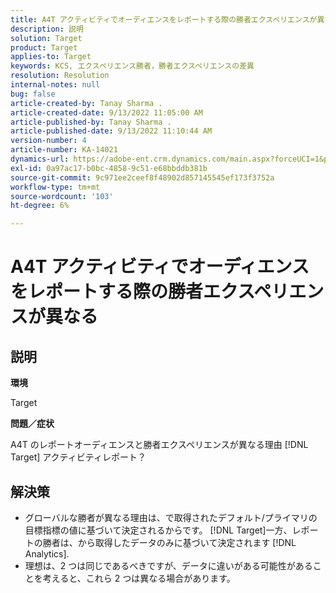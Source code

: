 ```yaml
---
title: A4T アクティビティでオーディエンスをレポートする際の勝者エクスペリエンスが異なる
description: 説明
solution: Target
product: Target
applies-to: Target
keywords: KCS, エクスペリエンス勝者，勝者エクスペリエンスの差異
resolution: Resolution
internal-notes: null
bug: false
article-created-by: Tanay Sharma .
article-created-date: 9/13/2022 11:05:00 AM
article-published-by: Tanay Sharma .
article-published-date: 9/13/2022 11:10:44 AM
version-number: 4
article-number: KA-14021
dynamics-url: https://adobe-ent.crm.dynamics.com/main.aspx?forceUCI=1&pagetype=entityrecord&etn=knowledgearticle&id=9227aee8-5333-ed11-9db1-002248086735
exl-id: 0a97ac17-b0bc-4858-9c51-e68bbddb381b
source-git-commit: 9c971ee2ceef8f48902d857145545ef173f3752a
workflow-type: tm+mt
source-wordcount: '103'
ht-degree: 6%

---
```


# A4T アクティビティでオーディエンスをレポートする際の勝者エクスペリエンスが異なる

## 説明


<b>環境</b>

Target



<b>問題／症状</b>

A4T のレポートオーディエンスと勝者エクスペリエンスが異なる理由 [!DNL Target] アクティビティレポート？




## 解決策


- グローバルな勝者が異なる理由は、で取得されたデフォルト/プライマリの目標指標の値に基づいて決定されるからです。 [!DNL Target]一方、レポートの勝者は、から取得したデータのみに基づいて決定されます [!DNL Analytics].
- 理想は、2 つは同じであるべきですが、データに違いがある可能性があることを考えると、これら 2 つは異なる場合があります。
